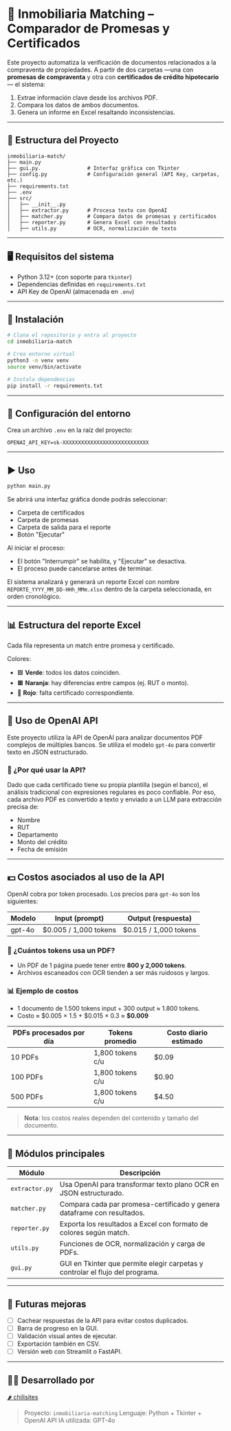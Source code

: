 # 🏢 Inmobiliaria Matching – Comparador de Promesas y Certificados

Este proyecto automatiza la verificación de documentos relacionados a la compraventa de propiedades. A partir de dos carpetas —una con **promesas de compraventa** y otra con **certificados de crédito hipotecario**— el sistema:

1. Extrae información clave desde los archivos PDF.
2. Compara los datos de ambos documentos.
3. Genera un informe en Excel resaltando inconsistencias.

---

## 📂 Estructura del Proyecto

```
inmobiliaria-match/
├── main.py
├── gui.py.               # Interfaz gráfica con Tkinter
├── config.py             # Configuración general (API Key, carpetas, etc.)
├── requirements.txt
├── .env
├── src/
│   ├── __init__.py
│   ├── extractor.py      # Procesa texto con OpenAI
│   ├── matcher.py        # Compara datos de promesas y certificados
│   ├── reporter.py       # Genera Excel con resultados
│   ├── utils.py          # OCR, normalización de texto
```

---

## 🖥️ Requisitos del sistema

* Python 3.12+ (con soporte para `tkinter`)
* Dependencias definidas en `requirements.txt`
* API Key de OpenAI (almacenada en `.env`)

---

## 🔌 Instalación

```bash
# Clona el repositorio y entra al proyecto
cd inmobiliaria-match

# Crea entorno virtual
python3 -m venv venv
source venv/bin/activate

# Instala dependencias
pip install -r requirements.txt
```

---

## 🔐 Configuración del entorno

Crea un archivo `.env` en la raíz del proyecto:

```env
OPENAI_API_KEY=sk-XXXXXXXXXXXXXXXXXXXXXXXXXXXX
```

---

## ▶️ Uso

```bash
python main.py
```

Se abrirá una interfaz gráfica donde podrás seleccionar:

* Carpeta de certificados
* Carpeta de promesas
* Carpeta de salida para el reporte
* Botón "Ejecutar"

Al iniciar el proceso:

* El botón "Interrumpir" se habilita, y "Ejecutar" se desactiva.
* El proceso puede cancelarse antes de terminar.

El sistema analizará y generará un reporte Excel con nombre `REPORTE_YYYY_MM_DD-HHh_MMm.xlsx` dentro de la carpeta seleccionada, en orden cronológico.

---

## 📊 Estructura del reporte Excel

Cada fila representa un match entre promesa y certificado.

Colores:

* 🟩 **Verde**: todos los datos coinciden.
* 🟧 **Naranja**: hay diferencias entre campos (ej. RUT o monto).
* 🔴 **Rojo**: falta certificado correspondiente.

---

## 🧠 Uso de OpenAI API

Este proyecto utiliza la API de OpenAI para analizar documentos PDF complejos de múltiples bancos. Se utiliza el modelo `gpt-4o` para convertir texto en JSON estructurado.

### 📌 ¿Por qué usar la API?

Dado que cada certificado tiene su propia plantilla (según el banco), el análisis tradicional con expresiones regulares es poco confiable. Por eso, cada archivo PDF es convertido a texto y enviado a un LLM para extracción precisa de:

* Nombre
* RUT
* Departamento
* Monto del crédito
* Fecha de emisión

---

## 💵 Costos asociados al uso de la API

OpenAI cobra por token procesado. Los precios para `gpt-4o` son los siguientes:

| Modelo | Input (prompt)         | Output (respuesta)     |
| ------ | ---------------------- | ---------------------- |
| gpt-4o | \$0.005 / 1,000 tokens | \$0.015 / 1,000 tokens |

### 📄 ¿Cuántos tokens usa un PDF?

* Un PDF de 1 página puede tener entre **800 y 2,000 tokens**.
* Archivos escaneados con OCR tienden a ser más ruidosos y largos.

### 📊 Ejemplo de costos

* 1 documento de 1.500 tokens input + 300 output ≈ 1.800 tokens.
* Costo ≈ \$0.005 × 1.5 + \$0.015 × 0.3 ≈ **\$0.009**

| PDFs procesados por día | Tokens promedio  | Costo diario estimado |
| ----------------------- | ---------------- | --------------------- |
| 10 PDFs                 | 1,800 tokens c/u | \$0.09                |
| 100 PDFs                | 1,800 tokens c/u | \$0.90                |
| 500 PDFs                | 1,800 tokens c/u | \$4.50                |

> **Nota**: los costos reales dependen del contenido y tamaño del documento.

---

## 🧰 Módulos principales

| Módulo         | Descripción                                                                   |
| -------------- | ----------------------------------------------------------------------------- |
| `extractor.py` | Usa OpenAI para transformar texto plano OCR en JSON estructurado.             |
| `matcher.py`   | Compara cada par promesa-certificado y genera dataframe con resultados.       |
| `reporter.py`  | Exporta los resultados a Excel con formato de colores según match.            |
| `utils.py`     | Funciones de OCR, normalización y carga de PDFs.                              |
| `gui.py`       | GUI en Tkinter que permite elegir carpetas y controlar el flujo del programa. |

---

## 🚀 Futuras mejoras

* [ ] Cachear respuestas de la API para evitar costos duplicados.
* [ ] Barra de progreso en la GUI.
* [ ] Validación visual antes de ejecutar.
* [ ] Exportación también en CSV.
* [ ] Versión web con Streamlit o FastAPI.

---

## 🧑‍💻 Desarrollado por

[🌶️ chilisites](https://chilisites.com)

> Proyecto: `inmobiliaria-matching`
> Lenguaje: Python + Tkinter + OpenAI API
> IA utilizada: GPT-4o
